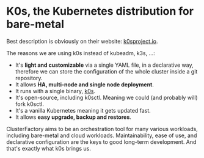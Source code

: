 # K0s, the Kubernetes distribution for bare-metal

Best description is obviously on their website: [k0sproject.io](https://k0sproject.io).

The reasons we are using k0s instead of kubeadm, k3s, ...:

- It's **light and customizable** via a single YAML file, in a declarative way, therefore we can store the configuration of the whole cluster inside a git repository.
- It allows **HA, multi-node and single node deployment**.
- It runs with a single binary, [k0s](https://github.com/k0sproject/k0s).
- It's open-source, including k0sctl. Meaning we could (and probably will) fork k0sctl.
- It's a vanilla Kubernetes meaning it gets updated fast.
- It allows **easy upgrade, backup and restores**.

ClusterFactory aims to be an orchestration tool for many various workloads, including bare-metal and cloud workloads. Maintainability, ease of use, and declarative configuration are the keys to good long-term development. And that's exactly what k0s brings us.
